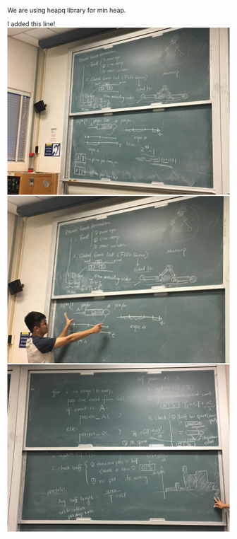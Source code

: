 We are using heapq library for min heap.


I added this line!
![alt text](https://github.com/Iaskebba/ECS152ProjectOne/blob/master/doc_images/ECS2.jpg)
![alt text](https://github.com/Iaskebba/ECS152ProjectOne/blob/master/doc_images/ECS3.jpg)
![alt text](https://github.com/Iaskebba/ECS152ProjectOne/blob/master/doc_images/ECS1.jpg)
